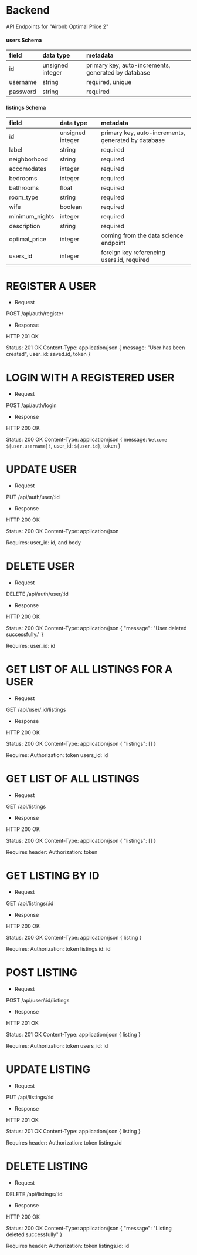 # Backend

API Endpoints for "Airbnb Optimal Price 2"

#### users Schema

| field       | data type        | metadata                                            |
| :---------- | :--------------- | :-------------------------------------------------- |
| id          | unsigned integer | primary key, auto-increments, generated by database |
| username    | string           | required, unique                                    |
| password    | string           | required                                            |

#### listings Schema

| field        | data type        | metadata                                            |
| :----------- | :--------------- | :-------------------------------------------------- |
| id           | unsigned integer | primary key, auto-increments, generated by database |
| label        | string           | required                                            |
| neighborhood | string           | required                                            |
| accomodates  | integer          | required                                            |
| bedrooms     | integer          | required                                            |
| bathrooms    | float            | required                                            |
| room_type    | string           | required                                            |
| wife         | boolean          | required                                            |
|minimum_nights| integer          | required                                            |
|description   | string           | required                                            |
|optimal_price | integer          | coming from the data science endpoint               |
| users_id     | integer          | foreign key referencing users.id, required          |

# REGISTER A USER

- Request

POST /api/auth/register

- Response

HTTP 201 OK

Status: 201 OK
Content-Type: application/json
{
  message: "User has been created",
   user_id: saved.id,
  token
}

# LOGIN WITH A REGISTERED USER

- Request

POST /api/auth/login

- Response

HTTP 200 OK

Status: 200 OK
Content-Type: application/json
{
  message: `Welcome ${user.username}!`,
  user_id: `${user.id}`,
  token
}

# UPDATE USER

- Request

PUT /api/auth/user/:id

- Response

HTTP 200 OK

Status: 200 OK
Content-Type: application/json

Requires:
 user_id: id, and body

# DELETE USER

- Request

DELETE /api/auth/user/:id

- Response

HTTP 200 OK

Status: 200 OK
Content-Type: application/json
{ "message": "User deleted successfully." }

Requires:
  user_id: id

# GET LIST OF ALL LISTINGS FOR A USER

- Request

GET /api/user/:id/listings

- Response

HTTP 200 OK

Status: 200 OK
Content-Type: application/json
{ "listings": [] }

Requires:
 Authorization: token 
 users_id: id

# GET LIST OF ALL LISTINGS

- Request

GET /api/listings

- Response

HTTP 200 OK

Status: 200 OK
Content-Type: application/json
{ "listings": [] }

Requires header:
 Authorization: token 

# GET LISTING BY ID

- Request

GET /api/listings/:id

- Response

HTTP 200 OK

Status: 200 OK
Content-Type: application/json
{ listing }

Requires:
 Authorization: token 
 listings.id: id

# POST LISTING

- Request

POST /api/user/:id/listings

- Response

HTTP 201 OK

Status: 201 OK
Content-Type: application/json
{ listing }

Requires:
 Authorization: token 
 users_id: id

# UPDATE LISTING

- Request

PUT /api/listings/:id

- Response

HTTP 201 OK

Status: 201 OK
Content-Type: application/json
{ listing }

Requires header:
 Authorization: token 
 listings.id

# DELETE LISTING

- Request

DELETE /api/listings/:id

- Response

HTTP 200 OK

Status: 200 OK
Content-Type: application/json
{ "message": "Listing deleted successfully" }

Requires header:
 Authorization: token 
 listings.id: id
